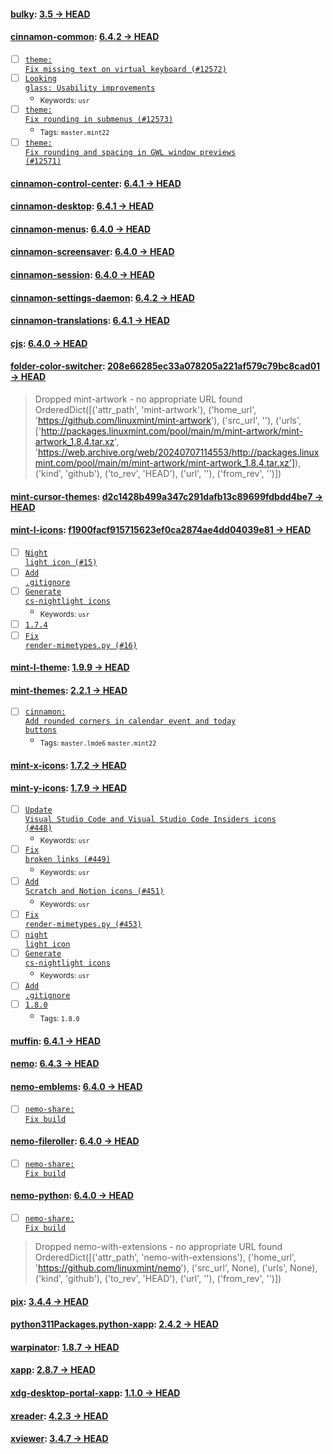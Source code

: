 
#### [bulky](https://github.com/linuxmint/bulky): [3.5 → HEAD](https://github.com/linuxmint/bulky/compare/3.5...HEAD)


#### [cinnamon-common](https://github.com/linuxmint/cinnamon): [6.4.2 → HEAD](https://github.com/linuxmint/cinnamon/compare/6.4.2...HEAD)

- [ ] [<code>theme: Fix missing text on virtual keyboard (#12572)</code>](https://github.com/linuxmint/cinnamon/commit/6029c9a0113930f69417d7d67320f1e12f8770d5)
- [ ] [<code>Looking glass: Usability improvements</code>](https://github.com/linuxmint/cinnamon/commit/e955be78d583e911a34c34a061f81ae009e7d0ac)
  - <sub>Keywords: <code>usr</code></sub>
- [ ] [<code>theme: Fix rounding in submenus (#12573)</code>](https://github.com/linuxmint/cinnamon/commit/63b67e48085210a65172c1af9e84c7e9e0d01c57)
  - <sub>Tags: <code>master.mint22</code></sub>
- [ ] [<code>theme: Fix rounding and spacing in GWL window previews (#12571)</code>](https://github.com/linuxmint/cinnamon/commit/9489d1249e1c2c17095b08facc979c82d0f15cf7)

#### [cinnamon-control-center](https://github.com/linuxmint/cinnamon-control-center): [6.4.1 → HEAD](https://github.com/linuxmint/cinnamon-control-center/compare/6.4.1...HEAD)


#### [cinnamon-desktop](https://github.com/linuxmint/cinnamon-desktop): [6.4.1 → HEAD](https://github.com/linuxmint/cinnamon-desktop/compare/6.4.1...HEAD)


#### [cinnamon-menus](https://github.com/linuxmint/cinnamon-menus): [6.4.0 → HEAD](https://github.com/linuxmint/cinnamon-menus/compare/6.4.0...HEAD)


#### [cinnamon-screensaver](https://github.com/linuxmint/cinnamon-screensaver): [6.4.0 → HEAD](https://github.com/linuxmint/cinnamon-screensaver/compare/6.4.0...HEAD)


#### [cinnamon-session](https://github.com/linuxmint/cinnamon-session): [6.4.0 → HEAD](https://github.com/linuxmint/cinnamon-session/compare/6.4.0...HEAD)


#### [cinnamon-settings-daemon](https://github.com/linuxmint/cinnamon-settings-daemon): [6.4.2 → HEAD](https://github.com/linuxmint/cinnamon-settings-daemon/compare/6.4.2...HEAD)


#### [cinnamon-translations](https://github.com/linuxmint/cinnamon-translations): [6.4.1 → HEAD](https://github.com/linuxmint/cinnamon-translations/compare/6.4.1...HEAD)


#### [cjs](https://github.com/linuxmint/cjs): [6.4.0 → HEAD](https://github.com/linuxmint/cjs/compare/6.4.0...HEAD)


#### [folder-color-switcher](https://github.com/linuxmint/folder-color-switcher): [208e66285ec33a078205a221af579c79bc8cad01 → HEAD](https://github.com/linuxmint/folder-color-switcher/compare/208e66285ec33a078205a221af579c79bc8cad01...HEAD)

> Dropped mint-artwork - no appropriate URL found OrderedDict([('attr_path', 'mint-artwork'), ('home_url', 'https://github.com/linuxmint/mint-artwork'), ('src_url', ''), ('urls', ['http://packages.linuxmint.com/pool/main/m/mint-artwork/mint-artwork_1.8.4.tar.xz', 'https://web.archive.org/web/20240707114553/http://packages.linuxmint.com/pool/main/m/mint-artwork/mint-artwork_1.8.4.tar.xz']), ('kind', 'github'), ('to_rev', 'HEAD'), ('url', ''), ('from_rev', '')])


#### [mint-cursor-themes](https://github.com/linuxmint/mint-cursor-themes): [d2c1428b499a347c291dafb13c89699fdbdd4be7 → HEAD](https://github.com/linuxmint/mint-cursor-themes/compare/d2c1428b499a347c291dafb13c89699fdbdd4be7...HEAD)


#### [mint-l-icons](https://github.com/linuxmint/mint-l-icons): [f1900facf915715623ef0ca2874ae4dd04039e81 → HEAD](https://github.com/linuxmint/mint-l-icons/compare/f1900facf915715623ef0ca2874ae4dd04039e81...HEAD)

- [ ] [<code>Night light icon (#15)</code>](https://github.com/linuxmint/mint-l-icons/commit/6887d6c7a3b4484647624a0db4e42e090908a4db)
- [ ] [<code>Add .gitignore</code>](https://github.com/linuxmint/mint-l-icons/commit/599a7c7b293af75a87f8b148674b6a81ac7d0e93)
- [ ] [<code>Generate cs-nightlight icons</code>](https://github.com/linuxmint/mint-l-icons/commit/2248dc9697eb339a026dd86f7df21def657ccaf2)
  - <sub>Keywords: <code>usr</code></sub>
- [ ] [<code>1.7.4</code>](https://github.com/linuxmint/mint-l-icons/commit/b442277c822c92f7bb68282cb82c7d1a98e3fd37)
- [ ] [<code>Fix render-mimetypes.py (#16)</code>](https://github.com/linuxmint/mint-l-icons/commit/a2d000a933d0ab4053d47650f1229fc6da8d2ae7)

#### [mint-l-theme](https://github.com/linuxmint/mint-l-theme): [1.9.9 → HEAD](https://github.com/linuxmint/mint-l-theme/compare/1.9.9...HEAD)


#### [mint-themes](https://github.com/linuxmint/mint-themes): [2.2.1 → HEAD](https://github.com/linuxmint/mint-themes/compare/2.2.1...HEAD)

- [ ] [<code>cinnamon: Add rounded corners in calendar event and today buttons</code>](https://github.com/linuxmint/mint-themes/commit/01a6c4df522a163b7b79e686e748efe23fa13ed2)
  - <sub>Tags: <code>master.lmde6</code> <code>master.mint22</code></sub>

#### [mint-x-icons](https://github.com/linuxmint/mint-x-icons): [1.7.2 → HEAD](https://github.com/linuxmint/mint-x-icons/compare/1.7.2...HEAD)


#### [mint-y-icons](https://github.com/linuxmint/mint-y-icons): [1.7.9 → HEAD](https://github.com/linuxmint/mint-y-icons/compare/1.7.9...HEAD)

- [ ] [<code>Update Visual Studio Code and Visual Studio Code Insiders icons (#448)</code>](https://github.com/linuxmint/mint-y-icons/commit/7d589356396527ab445928e85639aad0452b174a)
  - <sub>Keywords: <code>usr</code></sub>
- [ ] [<code>Fix broken links (#449)</code>](https://github.com/linuxmint/mint-y-icons/commit/0091b17151d022e07ef5a21ae34459e4d61dad9e)
  - <sub>Keywords: <code>usr</code></sub>
- [ ] [<code>Add Scratch and Notion icons (#451)</code>](https://github.com/linuxmint/mint-y-icons/commit/b032f2635a8c1b99c7d80070a82cb26ac3c70cc1)
  - <sub>Keywords: <code>usr</code></sub>
- [ ] [<code>Fix render-mimetypes.py (#453)</code>](https://github.com/linuxmint/mint-y-icons/commit/67744ab026ca260a8ddf0f36b8ddd23adfe5ddcc)
- [ ] [<code>night light icon</code>](https://github.com/linuxmint/mint-y-icons/commit/93f5f3b72304d4076eded154c6defd884350b256)
- [ ] [<code>Generate cs-nightlight icons</code>](https://github.com/linuxmint/mint-y-icons/commit/ccf95a48cb60615b906352103bd7583bc11acb37)
  - <sub>Keywords: <code>usr</code></sub>
- [ ] [<code>Add .gitignore</code>](https://github.com/linuxmint/mint-y-icons/commit/0236f3186d4b579112fb20e1d501ae03cb37a2f4)
- [ ] [<code>1.8.0</code>](https://github.com/linuxmint/mint-y-icons/commit/3fdfee996be98946c50ceadc57b36971d40d89e6)
  - <sub>Tags: <code>1.8.0</code></sub>

#### [muffin](https://github.com/linuxmint/muffin): [6.4.1 → HEAD](https://github.com/linuxmint/muffin/compare/6.4.1...HEAD)


#### [nemo](https://github.com/linuxmint/nemo): [6.4.3 → HEAD](https://github.com/linuxmint/nemo/compare/6.4.3...HEAD)


#### [nemo-emblems](https://github.com/linuxmint/nemo-extensions): [6.4.0 → HEAD](https://github.com/linuxmint/nemo-extensions/compare/6.4.0...HEAD)

- [ ] [<code>nemo-share: Fix build</code>](https://github.com/linuxmint/nemo-extensions/commit/9cd1e8909f0c536e465662c1edd949dce554e990)

#### [nemo-fileroller](https://github.com/linuxmint/nemo-extensions): [6.4.0 → HEAD](https://github.com/linuxmint/nemo-extensions/compare/6.4.0...HEAD)

- [ ] [<code>nemo-share: Fix build</code>](https://github.com/linuxmint/nemo-extensions/commit/9cd1e8909f0c536e465662c1edd949dce554e990)

#### [nemo-python](https://github.com/linuxmint/nemo-extensions): [6.4.0 → HEAD](https://github.com/linuxmint/nemo-extensions/compare/6.4.0...HEAD)

- [ ] [<code>nemo-share: Fix build</code>](https://github.com/linuxmint/nemo-extensions/commit/9cd1e8909f0c536e465662c1edd949dce554e990)
> Dropped nemo-with-extensions - no appropriate URL found OrderedDict([('attr_path', 'nemo-with-extensions'), ('home_url', 'https://github.com/linuxmint/nemo'), ('src_url', None), ('urls', None), ('kind', 'github'), ('to_rev', 'HEAD'), ('url', ''), ('from_rev', '')])


#### [pix](https://github.com/linuxmint/pix): [3.4.4 → HEAD](https://github.com/linuxmint/pix/compare/3.4.4...HEAD)


#### [python311Packages.python-xapp](https://github.com/linuxmint/python-xapp): [2.4.2 → HEAD](https://github.com/linuxmint/python-xapp/compare/2.4.2...HEAD)


#### [warpinator](https://github.com/linuxmint/warpinator): [1.8.7 → HEAD](https://github.com/linuxmint/warpinator/compare/1.8.7...HEAD)


#### [xapp](https://github.com/linuxmint/xapp): [2.8.7 → HEAD](https://github.com/linuxmint/xapp/compare/2.8.7...HEAD)


#### [xdg-desktop-portal-xapp](https://github.com/linuxmint/xdg-desktop-portal-xapp): [1.1.0 → HEAD](https://github.com/linuxmint/xdg-desktop-portal-xapp/compare/1.1.0...HEAD)


#### [xreader](https://github.com/linuxmint/xreader): [4.2.3 → HEAD](https://github.com/linuxmint/xreader/compare/4.2.3...HEAD)


#### [xviewer](https://github.com/linuxmint/xviewer): [3.4.7 → HEAD](https://github.com/linuxmint/xviewer/compare/3.4.7...HEAD)

